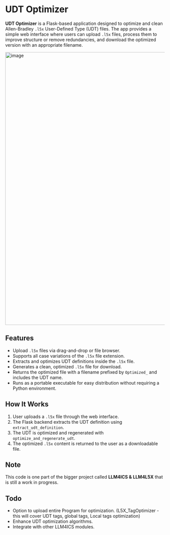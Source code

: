 # UDT Optimizer

**UDT Optimizer** is a Flask-based application designed to optimize and clean Allen-Bradley `.l5x` User-Defined Type (UDT) files. The app provides a simple web interface where users can upload `.l5x` files, process them to improve structure or remove redundancies, and download the optimized version with an appropriate filename.

<img width="1817" height="859" alt="image" src="https://github.com/user-attachments/assets/884ea76d-9813-4a16-8901-d2b751f85e80" />

## Features

- Upload `.l5x` files via drag-and-drop or file browser.
- Supports all case variations of the `.l5x` file extension.
- Extracts and optimizes UDT definitions inside the `.l5x` file.
- Generates a clean, optimized `.l5x` file for download.
- Returns the optimized file with a filename prefixed by `Optimized_` and includes the UDT name.
- Runs as a portable executable for easy distribution without requiring a Python environment.

## How It Works

1. User uploads a `.l5x` file through the web interface.
2. The Flask backend extracts the UDT definition using `extract_udt_definition`.
3. The UDT is optimized and regenerated with `optimize_and_regenerate_udt`.
4. The optimized `.l5x` content is returned to the user as a downloadable file.

## Note

This code is one part of the bigger project called **LLM4ICS & LLM4L5X** that is still a work in progress.

## Todo
- Option to upload entire Program for optimization. (L5X_TagOptimizer - this will cover UDT tags, global tags, Local tags optimization)
- Enhance UDT optimization algorithms.
- Integrate with other LLM4ICS modules.
